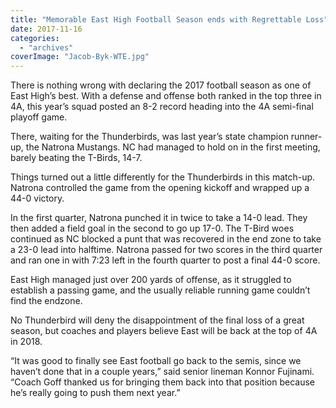 ```yaml
---
title: "Memorable East High Football Season ends with Regrettable Loss"
date: 2017-11-16
categories: 
  - "archives"
coverImage: "Jacob-Byk-WTE.jpg"
---
```


There is nothing wrong with declaring the 2017 football season as one of East High’s best. With a defense and offense both ranked in the top three in 4A, this year’s squad posted an 8-2 record heading into the 4A semi-final playoff game.

There, waiting for the Thunderbirds, was last year’s state champion runner-up, the Natrona Mustangs. NC had managed to hold on in the first meeting, barely beating the T-Birds, 14-7.

Things turned out a little differently for the Thunderbirds in this match-up. Natrona controlled the game from the opening kickoff and wrapped up a 44-0 victory.

In the first quarter, Natrona punched it in twice to take a 14-0 lead. They then added a field goal in the second to go up 17-0. The T-Bird woes continued as NC blocked a punt that was recovered in the end zone to take a 23-0 lead into halftime. Natrona passed for two scores in the third quarter and ran one in with 7:23 left in the fourth quarter to post a final 44-0 score.

East High managed just over 200 yards of offense, as it struggled to establish a passing game, and the usually reliable running game couldn’t find the endzone.

No Thunderbird will deny the disappointment of the final loss of a great season, but coaches and players believe East will be back at the top of 4A in 2018.

“It was good to finally see East football go back to the semis, since we haven’t done that in a couple years,” said senior lineman Konnor Fujinami. “Coach Goff thanked us for bringing them back into that position because he’s really going to push them next year.”
